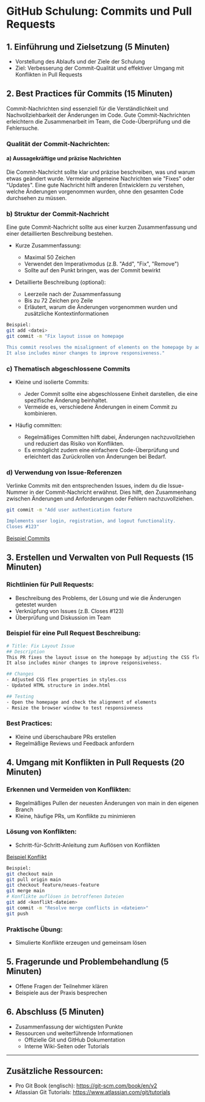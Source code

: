 # GitHub Schulung: Commits und Pull Requests

## 1. Einführung und Zielsetzung (5 Minuten)
- Vorstellung des Ablaufs und der Ziele der Schulung
- Ziel: Verbesserung der Commit-Qualität und effektiver Umgang mit Konflikten in Pull Requests

## 2. Best Practices für Commits (15 Minuten)
Commit-Nachrichten sind essenziell für die Verständlichkeit und Nachvollziehbarkeit der Änderungen im Code. Gute Commit-Nachrichten erleichtern die Zusammenarbeit im Team, die Code-Überprüfung und die Fehlersuche.

### Qualität der Commit-Nachrichten:
#### a) Aussagekräftige und präzise Nachrichten

Die Commit-Nachricht sollte klar und präzise beschreiben, was und warum etwas geändert wurde. Vermeide allgemeine Nachrichten wie "Fixes" oder "Updates". Eine gute Nachricht hilft anderen Entwicklern zu verstehen, welche Änderungen vorgenommen wurden, ohne den gesamten Code durchsehen zu müssen.

### b) Struktur der Commit-Nachricht

Eine gute Commit-Nachricht sollte aus einer kurzen Zusammenfassung und einer detaillierten Beschreibung bestehen.

- Kurze Zusammenfassung:
  - Maximal 50 Zeichen
  - Verwendet den Imperativmodus (z.B. "Add", "Fix", "Remove")
  - Sollte auf den Punkt bringen, was der Commit bewirkt

- Detaillierte Beschreibung (optional):
  - Leerzeile nach der Zusammenfassung
  - Bis zu 72 Zeichen pro Zeile
  - Erläutert, warum die Änderungen vorgenommen wurden und zusätzliche Kontextinformationen

```Bash
Beispiel:
git add <datei>
git commit -m "Fix layout issue on homepage

This commit resolves the misalignment of elements on the homepage by adjusting the CSS flex properties.
It also includes minor changes to improve responsiveness."
```
### c) Thematisch abgeschlossene Commits

- Kleine und isolierte Commits:
  - Jeder Commit sollte eine abgeschlossene Einheit darstellen, die eine spezifische Änderung beinhaltet.
  - Vermeide es, verschiedene Änderungen in einem Commit zu kombinieren.

- Häufig committen:
  - Regelmäßiges Committen hilft dabei, Änderungen nachzuvollziehen und reduziert das Risiko von Konflikten.
  - Es ermöglicht zudem eine einfachere Code-Überprüfung und erleichtert das Zurückrollen von Änderungen bei Bedarf.

### d) Verwendung von Issue-Referenzen

Verlinke Commits mit den entsprechenden Issues, indem du die Issue-Nummer in der Commit-Nachricht erwähnst. Dies hilft, den Zusammenhang zwischen Änderungen und Anforderungen oder Fehlern nachzuvollziehen.

```Bash
git commit -m "Add user authentication feature

Implements user login, registration, and logout functionality. 
Closes #123"
```

[Beispiel Commits](../Materialien/Commits.md)

## 3. Erstellen und Verwalten von Pull Requests (15 Minuten)
### Richtlinien für Pull Requests:
- Beschreibung des Problems, der Lösung und wie die Änderungen getestet wurden
- Verknüpfung von Issues (z.B. Closes #123)
- Überprüfung und Diskussion im Team

### Beispiel für eine Pull Request Beschreibung:

```Bash
# Title: Fix Layout Issue
## Description
This PR fixes the layout issue on the homepage by adjusting the CSS flex properties.
It also includes minor changes to improve responsiveness.

## Changes
- Adjusted CSS flex properties in styles.css
- Updated HTML structure in index.html

## Testing
- Open the homepage and check the alignment of elements
- Resize the browser window to test responsiveness
```

### Best Practices:
- Kleine und überschaubare PRs erstellen
- Regelmäßige Reviews und Feedback anfordern

## 4. Umgang mit Konflikten in Pull Requests (20 Minuten)
### Erkennen und Vermeiden von Konflikten:
- Regelmäßiges Pullen der neuesten Änderungen von main in den eigenen Branch
- Kleine, häufige PRs, um Konflikte zu minimieren

### Lösung von Konflikten:
- Schritt-für-Schritt-Anleitung zum Auflösen von Konflikten

[Beispiel Konflikt](../Materialien/Pull-Request-Conflicts.md)

```Bash
Beispiel:
git checkout main
git pull origin main
git checkout feature/neues-feature
git merge main
# Konflikte auflösen in betroffenen Dateien
git add <konflikt-dateien>
git commit -m "Resolve merge conflicts in <dateien>"
git push
```

### Praktische Übung:
- Simulierte Konflikte erzeugen und gemeinsam lösen

## 5. Fragerunde und Problembehandlung (5 Minuten)
- Offene Fragen der Teilnehmer klären
- Beispiele aus der Praxis besprechen

## 6. Abschluss (5 Minuten)
- Zusammenfassung der wichtigsten Punkte
- Ressourcen und weiterführende Informationen
  - Offizielle Git und GitHub Dokumentation
  - Interne Wiki-Seiten oder Tutorials

---

## Zusätzliche Ressourcen:
- Pro Git Book (englisch): https://git-scm.com/book/en/v2
- Atlassian Git Tutorials: https://www.atlassian.com/git/tutorials

